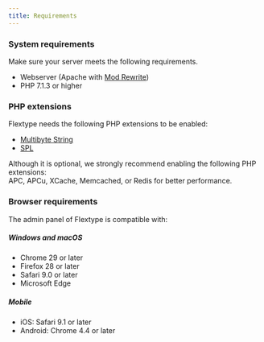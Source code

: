 ```yaml
---
title: Requirements
---
```


<h3>System requirements</h3>
<p>Make sure your server meets the following requirements.</p>
<ul>
<li>Webserver (Apache with <a href="http://httpd.apache.org/docs/current/mod/mod_rewrite.html">Mod Rewrite</a>)  </li>
<li>PHP 7.1.3 or higher</li>
</ul>

<h3>PHP extensions</h3>
<p>Flextype needs the following PHP extensions to be enabled:</p>
<ul>
    <li><a href="http://php.net/manual/en/book.mbstring.php">Multibyte String</a></li>
    <li><a href="http://php.net/manual/en/book.spl.php">SPL</a></li>
</ul>
<p>Although it is optional, we strongly recommend enabling the following PHP extensions: <br> APC, APCu, XCache, Memcached, or Redis for better performance.</p>

<h3>Browser requirements</h3>
<p>The admin panel of Flextype is compatible with:</p>
<h5>Windows and macOS</h5>
<ul>
    <li>Chrome 29 or later</li>
    <li>Firefox 28 or later</li>
    <li>Safari 9.0 or later</li>
    <li>Microsoft Edge</li>
</ul>
<h5>Mobile</h5>
<ul>
    <li>iOS: Safari 9.1 or later</li>
    <li>Android: Chrome 4.4 or later</li>
</ul>
